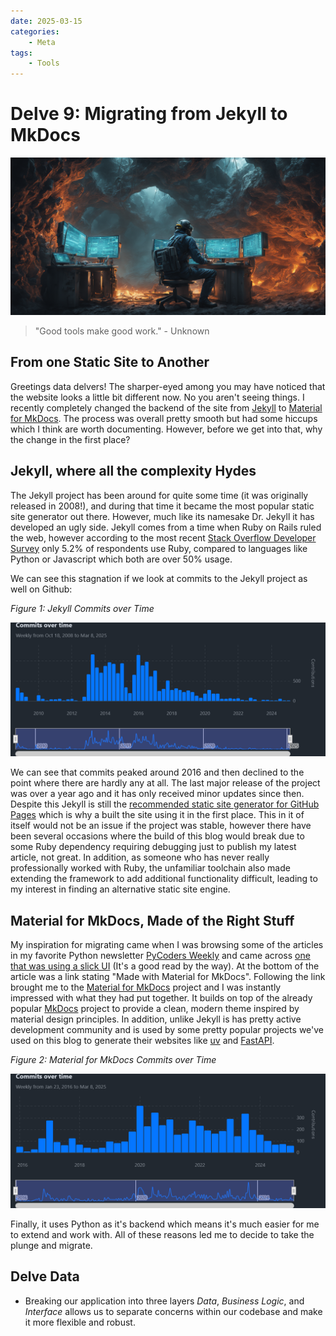 ```yaml
---
date: 2025-03-15
categories:
    - Meta
tags: 
    - Tools
---
```


# Delve 9: Migrating from Jekyll to MkDocs

![Banner](../assets/images/banners/delve9.png)

> "Good tools make good work." - Unknown

## From one Static Site to Another

Greetings data delvers! The sharper-eyed among you may have noticed that the website looks a little bit different now. No you aren't seeing things. I recently completely changed the backend of the site from [Jekyll](https://jekyllrb.com/) to [Material for MkDocs](https://squidfunk.github.io/mkdocs-material/). The process was overall pretty smooth but had some hiccups which I think are worth documenting. However, before we get into that, why the change in the first place?

<!-- more -->

## Jekyll, where all the complexity Hydes

The Jekyll project has been around for quite some time (it was originally released in 2008!), and during that time it became the most popular static site generator out there. However, much like its namesake Dr. Jekyll it has developed an ugly side. Jekyll comes from a time when Ruby on Rails ruled the web, however according to the most recent [Stack Overflow Developer Survey](https://survey.stackoverflow.co/2024/technology#most-popular-technologies-language-prof) only 5.2% of respondents use Ruby, compared to languages like Python or Javascript which both are over 50% usage.

We can see this stagnation if we look at commits to the Jekyll project as well on Github:

*Figure 1: Jekyll Commits over Time*

![Jekyll Commits over Time](../assets/images/figures/delve9/JekyllCommits.png)

We can see that commits peaked around 2016 and then declined to the point where there are hardly any at all. The last major release of the project was over a year ago and it has only received minor updates since then. Despite this Jekyll is still the [recommended static site generator for GitHub Pages](https://docs.github.com/en/pages/setting-up-a-github-pages-site-with-jekyll/about-github-pages-and-jekyll) which is why a built the site using it in the first place. This in it of itself would not be an issue if the project was stable, however there have been several occasions where the build of this blog would break due to some Ruby dependency requiring debugging just to publish my latest article, not great.  In addition, as someone who has never really professionally worked with Ruby, the unfamiliar toolchain also made extending the framework to add additional functionality difficult, leading to my interest in finding an alternative static site engine. 

## Material for MkDocs, Made of the Right Stuff

My inspiration for migrating came when I was browsing some of the articles in my favorite Python newsletter [PyCoders Weekly](https://pycoders.com/) and came across [one that was using a slick UI](https://blog.jonathanchun.com/2025/02/16/to-type-or-not-to-type/) (It's a good read by the way). At the bottom of the article was a link stating "Made with Material for MkDocs". Following the link brought me to the [Material for MkDocs](https://squidfunk.github.io/mkdocs-material/) project and I was instantly impressed with what they had put together. It builds on top of the already popular [MkDocs](https://www.mkdocs.org/) project to provide a clean, modern theme inspired by material design principles. In addition, unlike Jekyll is has pretty active development community and is used by some pretty popular projects we've used on this blog to generate their websites like [uv](https://docs.astral.sh/uv/) and [FastAPI](https://fastapi.tiangolo.com/).

*Figure 2: Material for MkDocs Commits over Time*

![Material Commits over Time](../assets/images/figures/delve9/MaterialCommits.png)

Finally, it uses Python as it's backend which means it's much easier for me to extend and work with. All of these reasons led me to decide to take the plunge and migrate.

## Delve Data

* Breaking our application into three layers *Data*, *Business Logic*, and *Interface* allows us to separate concerns within our codebase and make it more flexible and robust. 
